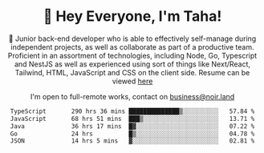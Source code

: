 <div align="center">

<h1 align="center">👋 Hey Everyone, I'm Taha! </h1>
  
<p>
  
 🎉 Junior back-end developer who is able to effectively self-manage during independent projects, as well as collaborate as part of a productive team. Proficient in an assortment of technologies, including Node, Go, Typescript and NestJS as well as experienced using sort of things like Next/React, Tailwind, HTML, JavaScript and CSS on the client side. Resume can be viewed [here](https://cdn.noir.land/resume)

</p>
   
<p align="center">

  I'm open to full-remote works, contact on [business@noir.land](mailto:business@noir.land) 
 
 </p>
   

  
<!--START_SECTION:waka-->

```txt
TypeScript       290 hrs 36 mins ██████████████▒░░░░░░░░░░   57.84 %
JavaScript       68 hrs 51 mins  ███▒░░░░░░░░░░░░░░░░░░░░░   13.71 %
Java             36 hrs 17 mins  █▓░░░░░░░░░░░░░░░░░░░░░░░   07.22 %
Go               24 hrs          █▒░░░░░░░░░░░░░░░░░░░░░░░   04.78 %
JSON             14 hrs 5 mins   ▓░░░░░░░░░░░░░░░░░░░░░░░░   02.81 %
```

<!--END_SECTION:waka-->
